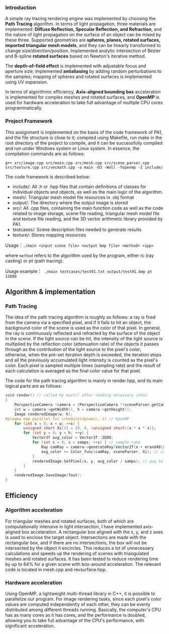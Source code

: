 ### Introduction

A simple ray tracing rendering engine was implemented by choosing the **Path Tracing** algorithm. In terms of light propagation, three materials are implemented: **Diffuse Reflection, Specular Reflection, and Refraction**, and the nature of light propagation on the surface of an object can be mixed by these three. Supported geometries are **spheres, planes, rotated surfaces, imported triangular mesh models**, and they can be linearly transformed to change size/direction/position. Implemented analytic intersection of Bezier and B-spline **rotated surfaces** based on Newton's iterative method.

The **depth-of-field effect** is implemented with adjustable focus and aperture size; implemented **antialiasing** by adding random perturbations to the samples; mapping of spheres and rotated surfaces is implemented using UV expansion.

In terms of algorithmic efficiency, **Axis-aligned bounding box** acceleration is implemented for complex meshes and rotated surfaces, and **OpenMP** is used for hardware acceleration to take full advantage of multiple CPU cores programmatically.

### Project Framework

This assignment is implemented on the basis of the code framework of PA1, and the file structure is close to it; compiled using Makefile, run make in the root directory of the project to compile, and it can be successfully compiled and run under Windows system or Linux system. In essence, the compilation commands are as follows:

```shell
g++ src/image.cpp src/main.cpp src/mesh.cpp src/scene_parser.cpp src/texture.cpp src/vecmath.cpp -o main -O3 -Wall -fopenmp -I include/
```

The code framework is described below: 

- include/: All .h or .hpp files that contain definitions of classes for individual objects and objects, as well as the main logic of the algorithm. 
- mesh/: Triangular mesh model file resources in .obj format 
- output/: The directory where the output image is stored 
- src/: All .cpp files, containing the main function code as well as the code related to image storage, scene file reading, triangular mesh model file and texture file reading, and the 3D vector arithmetic library provided by PA1. 
- testcases/: Scene description files needed to generate results
- texture/: Stores mapping resources 

Usage：`./main <input scene file> <output bmp file> <method> <spp>`

where `method` refers to the algorithm used by the program, either rc (ray casting) or pt (path tracing). 

Usage example：` ./main testcases/test01.txt output/test01.bmp pt 15000`

## Algorithm & implementation

### Path Tracing

The idea of the path tracing algorithm is roughly as follows: a ray is fired from the camera via a specified pixel, and if it fails to hit an object, the background color of the scene is used as the color of that pixel. In general, the ray is continuously reflected and refracted by the surface of the object in the scene. If the light source can be hit, the intensity of the light source is multiplied by the reflection color (attenuation rate) of the objects it passes through as the contribution of the light source to the pixel's color; otherwise, when the pre-set iteration depth is exceeded, the iteration stops and all the previously accumulated light intensity is counted as the pixel's color. Each pixel is sampled multiple times (sampling rate) and the result of each calculation is averaged as the final color value for that pixel.

The code for the path tracing algorithm is mainly in render.hpp, and its main logical parts are as follows:

```c++
void render() // called by main() after reading necessary infos
{
    PerspectiveCamera *camera = (PerspectiveCamera *)sceneParser.getCamera();
    int w = camera->getWidth(), h = camera->getHeight();
    Image renderedImage(w, h);
#pragma omp parallel for schedule(dynamic, 1) // OpenMP
    for (int x = 0; x < w; ++x) {
        unsigned short Xi[3] = {0, 0, (unsigned short)(x * x * x)};
        for (int y = 0; y < h; ++y) {
            Vector3f avg_color = Vector3f::ZERO;
            for (int s = 0; s < samps; ++s) { // sample rate
                Ray camRay = camera->generateRay(Vector2f(x + erand48(Xi) - 0.5, y + erand48(Xi) - 0.5)); // generate a ray
                avg_color += Color_func(camRay, sceneParser, Xi); // calculate corresponding color value
            }
            renderedImage.SetPixel(x, y, avg_color / samps); // avg to decide the final color
        }
    }
    renderedImage.SaveImage(fout);
}
```

## Efficiency

### Algorithm acceleration

For triangular meshes and rotated surfaces, both of which are computationally intensive in light intersection, I have implemented axis-aligned box acceleration. A rectangular box aligned with the x, y, and z axes is used to enclose the target object. Intersections are made with the rectangular box, and if there are no intersections, the box will not be intersected by the object it encircles. This reduces a lot of unnecessary calculations and speeds up the rendering of scenes with triangulated meshes and rotated surfaces. It has been tested to reduce rendering time by up to 64% for a given scene with box-around acceleration. The relevant code is located in mesh.cpp and revsurface.hpp.

### Hardware acceleration

Using OpenMP, a lightweight multi-thread library in C++, it is possible to parallelize our program. For image rendering tasks, since each pixel's color values are computed independently of each other, they can be evenly distributed among different threads running. Basically, the computer's CPU has as many cores as it has cores, and the performance is doubled, allowing you to take full advantage of the CPU's performance, with significant acceleration.

